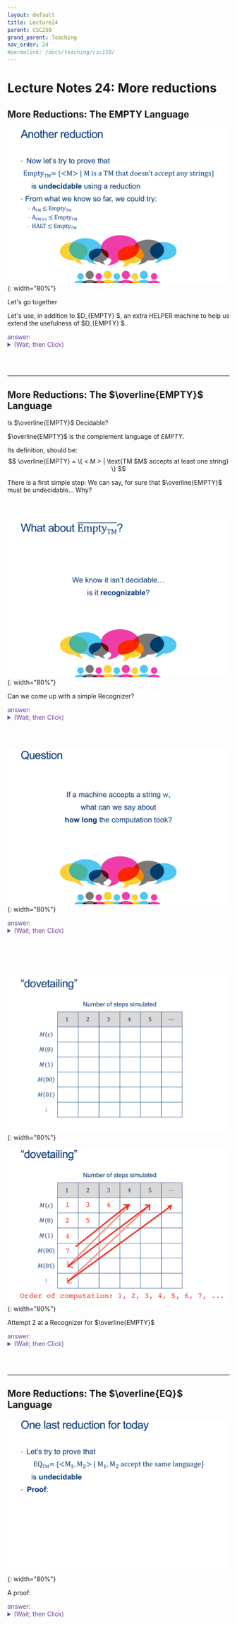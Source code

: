 ```yaml
---
layout: default
title: Lecture24
parent: CSC250
grand_parent: Teaching
nav_order: 24
#permalink: /docs/teaching/csc110/
---  
```


Lecture Notes 24: More reductions
==============================


  
More Reductions: The EMPTY Language
-----------------------------------

  
  
![](../../../assets/images/csc250/lecture18/Reduc-26.png){: width="80%"} 
  
Let's go together  
  
Let's use, in addition to $D_{EMPTY} $, an extra HELPER machine to help us extend the usefulness of $D_{EMPTY} $.  
  

<div class="container mx-lg-5">
  <span style='color:#6f439a'>answer: 
    <details><summary>(Wait; then Click)</summary>
      <p>
Assume that Empty_TM is decidable, and so there exists some $D_{EMPTY}$ that decides for any input $< M >$ whether $M$’s language is empty.  
  
We'll design the Machine $ D_{ATM} $ as follows:  
  
$$ 
\begin{align*} 
& D_{ATM}:\\ 
& \text{ On input $ < M, w > $ }:\\ 
& \text{ 1. build a HELPER machine (but don't run it yet) $Helper_{M,w}$ that is shown below: }\\ 
& \; \\ 
& \qquad Helper_{M,w}:\\ 
& \qquad \text{ On input $ x $ }: \quad \color{gray}{\text{# x: Anything! we don't care} }\\ 
& \qquad \text{ Ignore $ x $ and run $M$ on $w$ ADWID} \quad \color{gray}{\text{# We hardcode what $Helper_{M,w}$ does} }\\ 
& \; \\ 
& \text{ 2. Simulate $D_{EMPTY}$ on $Helper_{M,w}$ }\\ 
& \qquad \text{ If it accepts, REJECT (if the language of $Helper_{M,w}$ is empty, $M$ doesn’t accept $w$)}\\ 
& \qquad \text{ If it rejects, ACCEPT (the only way $Helper_{M,w}$ accepts anything is if $M$ accepts $w$)}\\ \end{align*} $$ 

<b>Analysis of cases</b>
  
What is going on?:


<ul>
	<li>Inside our $D_{ATM} $ machine, we use $D_{EMPTY} $ to ask if its input TM $M$'s' language is empty ...  
    But in order to do it ... <b>it is forced to simulate the input machine $M$</b> ... instead of running $D_{EMPTY} $ on $M$, we can have $D_{EMPTY} $ run on a <b>Trojan-Horse Machine</b> whose only job is to check if $M$ accepts $w$!</li>
	<li>$Helper_{M,w}$ is a TM built solely to check if the $M$ actually accepts the $w$ from the input to $D_{ATM} $ ($ < M, w >$ ).</li>
	<li>When $D_{EMPTY} $ runs on $Helper_{M,w}$, it simlates $Helper_{M,w}$ (on some unimportant input); $Helper_{M,w}$ IGNORES the input and just runs $M$ on $w$  
    It will actually answer if $M$ accepts $w$ rather than if the input $Helper_{M,w}$ has an empty language.
		<ul>
			<li>If $D_{EMPTY}$ returns ACCEPT, then $Helper_{M,w}$ rejects all words (because $M$ rejects $w$), so return REJECT</li>
			<li>If If $D_{EMPTY}$ returns REJECT it was because $Helper_{M,w}$ accepted, which means $M$ accepted $w$;so return ACCEPT</li>
		</ul>
	</li>
	<li>The output of $D_{EMPTY} $ is NOT actually answering if its input has an empty language... it is secretly answering the question : "Does $M$ accept $w$?"</li>
</ul>

  
  
For any $M, w$ pair that gets passed into $D_{ATM} $, we can construct a hardcoded helper machine and trick $D_{EMPTY} $ into telling us the answer,  
in other words...<b>deciding ATM</b>.  
  
However, This can't be true!!,  
<b>we know ATM is undecidable, so EMPTY must also be undecidable</b>.
      </p>
    </details>
  </span>
</div> 

<br><br>


  


* * *

  

More Reductions: The $\overline{EMPTY}$ Language
-----------------------------------------------------

  
  
  
Is $\overline{EMPTY}$ Decidable?  
  
$\overline{EMPTY}$ is the complement language of $EMPTY$.  
  
Its definition, should be:  
$$ \overline{EMPTY} = \{ < M > | \text{TM $M$ accepts at least one string} \} $$  
  
There is a first simple step: We can say, for sure that $\overline{EMPTY}$ must be undecidable... Why?  
  
 <br><br>
  
  
![](../../../assets/images/csc250/lecture18/Reduc-28.png){: width="80%"} 
  

Can we come up with a simple Recognizer? 

<div class="container mx-lg-5">
  <span style='color:#6f439a'>answer: 
    <details><summary>(Wait; then Click)</summary>
      <p>
<b>Recognizer by construction</b>:  

$$ \begin{align*} &R_{\overline{EMPTY}}:\\ & \text{ On input $ < M > $ }:\\ & \text{ Simulate M on all possible w's one at a time}\\ & \text{ If any accepts, accept. }\\ \end{align*} $$  
  
Is there a problem here?
      </p>
    </details>
  </span>
</div> 

<br><br> 


  
  
![](../../../assets/images/csc250/lecture18/Reduc-30.png){: width="80%"} 

<div class="container mx-lg-5">
  <span style='color:#6f439a'>answer: 
    <details><summary>(Wait; then Click)</summary>
      <p>
The computation is FINITE! 
      </p>
    </details>
  </span>
</div> 

<br><br> <br><br>

  
 
  
![](../../../assets/images/csc250/lecture18/Reduc-31.png){: width="80%"} 
  
  
  
![](../../../assets/images/csc250/lecture18/Reduc-31b.png){: width="80%"} 
  

Attempt 2 at a Recognizer for $\overline{EMPTY}$ 

<div class="container mx-lg-5">
  <span style='color:#6f439a'>answer: 
    <details><summary>(Wait; then Click)</summary>
      <p>
<b>Recognizer by construction</b>:  

$$ \begin{align*} &R_{\overline{EMPTY}}:\\ & \text{ On input $ < M > $ }:\\ & \text{ Simulate M on all possible w's DOVETAILED}\\ & \text{ If any accepts, accept. }\\ \end{align*} $$  
      </p>
    </details>
  </span>
</div> 

<br><br> 


  

* * *

  

More Reductions: The $\overline{EQ}$ Language
--------------------------------------------------

  
  
![](../../../assets/images/csc250/lecture18/Reduc-33.png){: width="80%"} 
  

A proof:  

<div class="container mx-lg-5">
  <span style='color:#6f439a'>answer: 
    <details><summary>(Wait; then Click)</summary>
      <p>
Reducing EMPTY to EQ.  
$$ \begin{align*} &D_{EMPTY}:\\ & \text{ On input $ < M > $ }:\\ & \text{ Build a helper $TM_{\emptyset}$ such that $L(TM_{\emptyset}) = \emptyset$ }:\\ & \text{ Run $D_{EQ}$ on input $ < M, TM_{\emptyset} >$ ADWID}\\ \end{align*} $$  
  
Note that $D_{EQ}$ tells whether $\; < M, TM_{\emptyset} > \; \in \; EQ \;$ , that is, whether $L(M) = L(TM_{\emptyset}) = \emptyset$... Which is the question that $D_{EMPTY}$ is supposed to answer.
      </p>
    </details>
  </span>
</div> 

<br><br>
  


